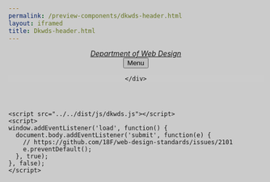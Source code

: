 ```yaml
--- 
permalink: /preview-components/dkwds-header.html
layout: iframed 
title: Dkwds-header.html
---
```


<!doctype html>
<html lang="en-US">
  <head>
    <title>Dkwds Header: Default</title>
    <link rel="stylesheet" href="../../dist/css/dkwds-virkdk.min.css">
  </head>
  <body>
    
<header class="header header-extended" role="banner">
  <div class="navbar">
  <div class="logo" id="logo">
    <em class="logo-text">
      <a href="/"
        title="Home"
        aria-label="Home">
        Department of Web Design
      </a>
    </em>
  </div>
  <button class="menu-btn">Menu</button>
</div>

  <nav role="navigation" class="nav">
    <div class="header-mask"></div>
    <div class="nav-inner">
      
    </div>
  </nav>
</header>
<div class="overlay"></div>

<style scoped>
  .header-mask {
    background-color: rgba(0, 0, 0, .2);
    position: fixed;
    top: -1000px;
    left: -1000px;
    right: -1000px;
    bottom: -1000px;
    z-index: 999;
  }

  .nav-inner,
  .nav-secondary {
    background-color: white;
    z-index: 1000;
  }
</style>

    <script src="../../dist/js/dkwds.js"></script>
    <script>
    window.addEventListener('load', function() {
      document.body.addEventListener('submit', function(e) {
        // https://github.com/18F/web-design-standards/issues/2101
        e.preventDefault();
      }, true);
    }, false);
    </script>
  </body>
</html>

